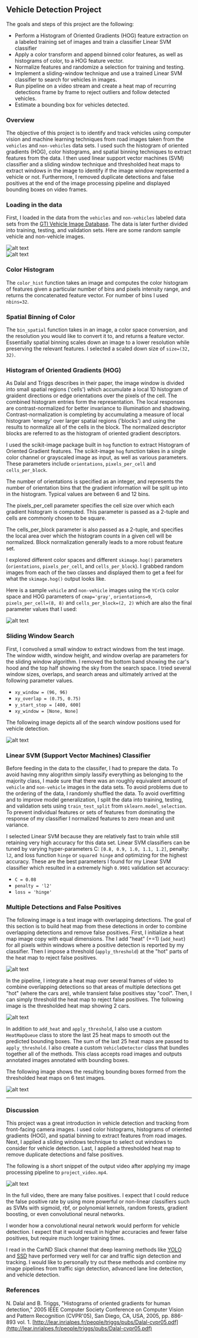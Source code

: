 ## **Vehicle Detection Project**

The goals and steps of this project are the following:

* Perform a Histogram of Oriented Gradients (HOG) feature extraction on a labeled training set of images and train a classifier Linear SVM classifier
* Apply a color transform and append binned color features, as well as histograms of color, to a HOG feature vector.
* Normalize features and randomize a selection for training and testing.
* Implement a sliding-window technique and use a trained Linear SVM classifier to search for vehicles in images.
* Run pipeline on a video stream and create a heat map of recurring detections frame by frame to reject outliers and follow detected vehicles.
* Estimate a bounding box for vehicles detected.

[//]: # (Image References)
[image0]: ./images/randomvehicles.png
[image1]: ./images/randomnonvehicles.png
[image2]: ./images/hogfeatures.png
[image3]: ./images/slidingwindows.png
[image4]: ./images/bboxes.png
[image5]: ./images/heatboxes.png
[image6]: ./images/detection.png
[image7]: ./images/vehicledetector.gif

### Overview

The objective of this project is to identify and track vehicles using computer vision and machine learning techniques from road images taken from the `vehicles` and `non-vehicles` data sets. I used such the histogram of oriented gradients (HOG), color histograms, and spatial binning techniques to extract features from the data. I then used linear support vector machines (SVM) classifier and a sliding window technique and thresholded heat maps to extract windows in the image to identify if the image window represented a vehicle or not. Furthermore, I removed duplicate detections and false positives at the end of the image processing pipeline and displayed bounding boxes on video frames.


### Loading in the data

First, I loaded in the data from the `vehicles` and `non-vehicles` labeled data sets from the [GTI Vehicle Image Database](http://www.gti.ssr.upm.es/data/Vehicle_database.html). The data is later further divided into training, testing, and validation sets. Here are some random sample vehicle and non-vehicle images.

![alt text][image0]  
![alt text][image1]

### Color Histogram

The `color_hist` function takes an image and computes the color histogram of features given a particular number of bins and pixels intensity range, and returns the concatenated feature vector. For number of bins I used `nbins=32`.

### Spatial Binning of Color

The `bin_spatial` function takes in an image, a color space conversion, and the resolution you would like to convert it to, and returns a feature vector. Essentially spatial binning scales down an image to a lower resolution while preserving the relevant features. I selected a scaled down size of `size=(32, 32)`.

### Histogram of Oriented Gradients (HOG)

As Dalal and Triggs describes in their paper, the image window is divided into small spatial regions ('cells') which accumulate a local 1D histogram of graident directions or edge orientations over the pixels of the cell. The combined histogram entries form the representation. The local responses are contrast-normalized for better invariance to illumination and shadowing. Contrast-normalization is completing by accumulating a measure of local histogram 'energy' over larger spatial regions ('blocks') and using the results to normalize all of the cells in the block. The normalized descriptor blocks are referred to as the histogram of oriented gradient descriptors.

I used the scikit-image package built in `hog` function to extract Histogram of Oriented Gradient features. The scikit-image `hog` function takes in a single color channel or grayscaled image as input, as well as various parameters. These parameters include `orientations`, `pixels_per_cell` and `cells_per_block`.

The number of orientations is specified as an integer, and represents the number of orientation bins that the gradient information will be split up into in the histogram. Typical values are between 6 and 12 bins.

The pixels_per_cell parameter specifies the cell size over which each gradient histogram is computed. This parameter is passed as a 2-tuple and cells are commonly chosen to be square.

The cells_per_block parameter is also passed as a 2-tuple, and specifies the local area over which the histogram counts in a given cell will be normalized. Block normalization  generally leads to a more robust feature set.

I explored different color spaces and different `skimage.hog()` parameters (`orientations`, `pixels_per_cell`, and `cells_per_block`). I grabbed random images from each of the two classes and displayed them to get a feel for what the `skimage.hog()` output looks like.

Here is a sample `vehicle` and `non-vehicle` images using the `YCrCb` color space and HOG parameters of `cmap='gray'`, `orientations=9`, `pixels_per_cell=(8, 8)` and `cells_per_block=(2, 2)` which are also the final parameter values that I used:

![alt text][image2]

### Sliding Window Search

First, I convolved a small window to extract windows from the test image. The window width, window height, and window overlap are parameters for the sliding window algorithm. I removed the bottom band showing the car's hood and the top half showing the sky from the search space. I tried several window sizes, overlaps, and search areas and ultimately arrived at the following parameter values.  
* `xy_window = (96, 96)`
* `xy_overlap = (0.75, 0.75)`
* `y_start_stop = [400, 600]`
* `xy_window = [None, None]`

The following image depicts all of the search window positions used for vehicle detection.  

![alt text][image3]

### Linear SVM (Support Vector Machines) Classifier

Before feeding in the data to the classifer, I had to prepare the data. To avoid having mny alogrithm simply lassify everything as belonging to the majority class, I made sure that there was an roughly equivalent amount of `vehicle` and `non-vehicle` images in the data sets. To avoid problems due to the ordering of the data, I randomly shuffled the data. To avoid overfitting and to improve model generalization, I split the data into training, testing, and validation sets using `train_test_split` from `sklearn.model_selection`. To prevent individual features or sets of features from dominating the response of my classifier I normalized features to zero mean and unit variance.

I selected Linear SVM because they are relatively fast to train while still retaining very high accuracy for this data set. Linear SVM classifiers can be tuned by varying hyper-parameters C: `[0.8, 0.9, 1.0, 1.1, 1.2]`, penalty: `l2`, and loss function `hinge` or `squared hinge` and optimizing for the highest accuracy.
These are the best parameters I found for my Linear SVM classifier which resulted in a extremely high `0.9901` validation set accuracy:
* `C = 0.08`
* `penalty = 'l2'`
* `loss = 'hinge'`

### Multiple Detections and False Positives

The following image is a test image with overlapping detections. The goal of this section is to build heat map from these detections in order to combine overlapping detections and remove false positives. First, I initialize a heat map image copy with equal dimensions. The I add "heat" (+=1) (`add_heat`) for all pixels within windows where a positive detection is reported by my classifier. Then I impose a threshold (`apply_threshold`) at the "hot" parts of the heat map to reject false positives.

![alt text][image4]

In the pipeline, I integrate a heat map over several frames of video to combine overlapping detections so that areas of multiple detections get "hot" (where the cars are), while transient false positives stay "cool". Then, I can simply threshold the heat map to reject false positives. The following image is the thresholded heat map showing 2 cars.

![alt text][image5]

In addition to `add_heat` and `apply_threshold`, I also use a custom `HeatMapQueue` class to store the last 25 heat maps to smooth out the predicted bounding boxes. The sum of the last 25 heat maps are passed to `apply_threshold`. I also create a custom `VehicleDetector` class that bundles together all of the methods. This class accepts road images and outputs annotated images annotated with bounding boxes.

The following image shows the resulting bounding boxes formed from the thresholded heat maps on 6 test images.

![alt text][image6]

---

### Discussion

This project was a great introduction in vehicle detection and tracking from front-facing camera images. I used color histograms, histograms of oriented gradients (HOG), and spatial binning to extract features from road images. Next, I applied a sliding windows technique to select out windows to consider for vehicle detection. Last, I applied a thresholded heat map to remove duplicate detections and false positives.

The following is a short snippet of the output video after applying my image processing pipeline to `project_video.mp4`.

![alt text][image7]

In the full video, there are many false positives. I expect that I could reduce the false positive rate by using more powerful or non-linear classifiers such as SVMs with sigmoid, rbf, or polynomial kernels, random forests, gradient boosting, or even convolutional neural networks.

I wonder how a convolutional neural network would perform for vehicle detection. I expect that it would result in higher accuracies and fewer false positives, but require much longer training times.

I read in the CarND Slack channel that deep learning methods like [YOLO](https://pjreddie.com/darknet/yolo/) and [SSD](https://arxiv.org/abs/1512.02325) have performed very well for car and traffic sign detection and tracking. I would like to personally try out these methods and combine my image pipelines from traffic sign detection, advanced lane line detection, and vehicle detection.

### References

N. Dalal and B. Triggs, "Histograms of oriented gradients for human detection," 2005 IEEE Computer Society Conference on Computer Vision and Pattern Recognition (CVPR'05), San Diego, CA, USA, 2005, pp. 886-893 vol. 1.
[http://lear.inrialpes.fr/people/triggs/pubs/Dalal-cvpr05.pdf](http://lear.inrialpes.fr/people/triggs/pubs/Dalal-cvpr05.pdf)
